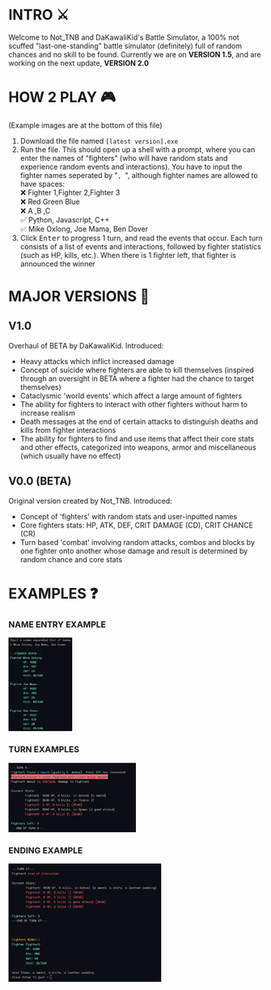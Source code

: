 # INTRO ⚔️
Welcome to Not_TNB and DaKawaliKid's Battle Simulator, a 100% not scuffed "last-one-standing" battle simulator (definitely) full of random chances and no skill to be found. Currently we are on **VERSION 1.5**, and are working on the next update, **VERSION 2.0**

# HOW 2 PLAY 🎮
(Example images are at the bottom of this file)
1. Download the file named `[latest version].exe`
2. Run the file. This should open up a shell with a prompt, where you can enter the names of "fighters" (who will have random stats and experience random events and interactions). You have to input the fighter names seperated by "`, `", although fighter names are allowed to have spaces:<br>
  ❌ Fighter 1,Fighter 2,Fighter 3<br>
  ❌ Red Green Blue<br>
  ❌ A ,B ,C<br>
  ✅ Python, Javascript, C++<br>
  ✅ Mike Oxlong, Joe Mama, Ben Dover<br>
3. Click <kbd>Enter</kbd> to progress 1 turn, and read the events that occur. Each turn consists of a list of events and interactions, followed by fighter statistics (such as HP, kills, etc.). When there is 1 fighter left, that fighter is announced the winner

# MAJOR VERSIONS 🚀
## V1.0
Overhaul of BETA by DaKawaliKid. Introduced:
- Heavy attacks which inflict increased damage
- Concept of suicide where fighters are able to kill themselves (inspired through an oversight in BETA where a fighter had the chance to target themselves)
- Cataclysmic 'world events' which affect a large amount of fighters
- The ability for fighters to interact with other fighters without harm to increase realism
- Death messages at the end of certain attacks to distinguish deaths and kills from fighter interactions
- The ability for fighters to find and use items that affect their core stats and other effects, categorized into weapons, armor and miscellaneous (which usually have no effect)

## V0.0 (BETA)
Original version created by Not_TNB. Introduced:
- Concept of 'fighters' with random stats and user-inputted names
- Core fighters stats: HP, ATK, DEF, CRIT DAMAGE (CD), CRIT CHANCE (CR)
- Turn based 'combat' involving random attacks, combos and blocks by one fighter onto another whose damage and result is determined by random chance and core stats

# EXAMPLES ❓
### NAME ENTRY EXAMPLE
<img src="https://github.com/Not-TNB/Battle-Simulator/blob/main/ReadMeImages/NameEntry.png" width="25%">

### TURN EXAMPLES
<img src="https://github.com/Not-TNB/Battle-Simulator/blob/main/ReadMeImages/TurnExample.png" width="50%">

### ENDING EXAMPLE
<img src="https://github.com/Not-TNB/Battle-Simulator/blob/main/ReadMeImages/EndExample.png" width="60%">
